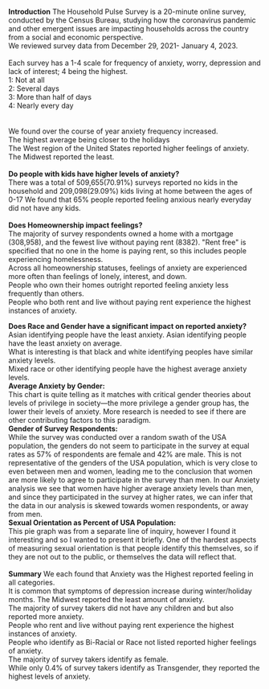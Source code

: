 **Introduction**
The Household Pulse Survey is a 20-minute online survey, conducted by the Census Bureau, studying how the coronavirus pandemic and other emergent issues are impacting households across the country from a social and economic perspective.<br />
We reviewed survey data from December 29, 2021- January 4, 2023.<br /><br />
Each survey has a 1-4 scale for frequency of anxiety, worry, depression and lack of interest; 4 being the highest. <br />
  1: Not at all<br />
  2: Several days<br />
  3: More than half of days<br />
  4: Nearly every day<br />
<br /><br />
We found over the course of year anxiety frequency increased.<br />
The highest average being closer to the holidays<br />
The West region of the United States reported higher feelings of anxiety.<br />
The Midwest reported the least.<br />
<br />
**Do people with kids have higher levels of anxiety?**<br />
There was a total of 509,655(70.91%) surveys reported no kids in the household and 209,098(29.09%) kids living at home between the ages of 0-17
We found that 65% people reported feeling anxious nearly everyday did not have any kids.
	<br /><br />
**Does Homeownership impact feelings?**<br />
The majority of survey respondents owned a home with a mortgage (308,958), and the fewest live without paying rent (8382). "Rent free" is specified that no one in the home is paying rent, so this includes people experiencing homelessness.<br />
Across all homeownership statuses, feelings of anxiety are experienced more often than feelings of lonely, interest, and down.<br />
People who own their homes outright reported feeling anxiety less frequently than others.<br />
People who both rent and live without paying rent experience the highest instances of anxiety.<br />

**Does Race and Gender have a significant impact on reported anxiety?**<br />
Asian identifying people have the least anxiety. Asian identifying people have the least anxiety on average. <br />
What is interesting is that black and white identifying peoples have similar anxiety levels. <br />
Mixed race or other identifying people have the highest average anxiety levels.<br />
**Average Anxiety by Gender:**<br />
This chart is quite telling as it matches with critical gender theories about levels of privilege in society—the more privilege a gender group has, the lower their levels of anxiety. More research is needed to see if there are other contributing factors to this paradigm. <br />
**Gender of Survey Respondents:**<br />
While the survey was conducted over a random swath of the USA population, the genders do not seem to participate in the survey at equal rates as 57% of respondents are female and 42% are male. This is not representative of the genders of the USA population, which is very close to even between men and women, leading me to the conclusion that women are more likely to agree to participate in the survey than men. In our Anxiety analysis we see that women have higher average anxiety levels than men, and since they participated in the survey at higher rates, we can infer that the data in our analysis is skewed towards women respondents, or away from men. <br />
**Sexual Orientation as Percent of USA Population:**<br />
This pie graph was from a separate line of inquiry, however I found it interesting and so I wanted to present it briefly. One of the hardest aspects of measuring sexual orientation is that people identify this themselves, so if they are not out to the public, or themselves the data will reflect that. 
<br />
<br />
**Summary**
We each found that Anxiety was the Highest reported feeling in all categories.<br /> 
It is common that symptoms of depression increase during winter/holiday months. The Midwest reported the least amount of anxiety.<br />
The majority of survey takers did not have any children and but also reported more anxiety. <br />
People who rent and live without paying rent experience the highest instances of anxiety.<br />
People who identify as Bi-Racial or Race not listed reported higher feelings of anxiety.<br />
The majority of survey takers identify as female.<br />
While only 0.4% of survey takers identify as Transgender, they reported the highest levels of anxiety. <br />
